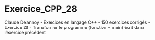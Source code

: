 # Exercice_CPP_28
Claude Delannoy - Exercices en langage C++ - 150 exercices corrigés - Exercice 28 - Transformer le programme (fonction + main) écrit dans l’exercice précédent
